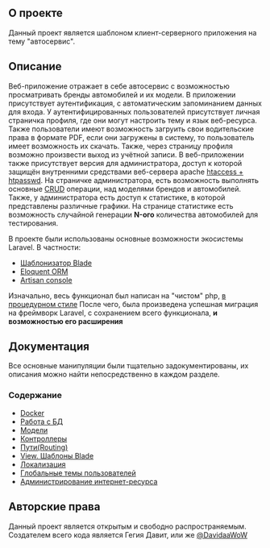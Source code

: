 
## О проекте

Данный проект является шаблоном клиент-серверного приложения на тему "автосервис".

## Описание

Веб-приложение отражает в себе автосервис с возможностью просматривать бренды автомобилей и их модели. В приложении присутствует аутентификация, с автоматическим запоминанием данных для входа. У аутентифицированных пользователей присутствует личная страничка профиля, где они могут настроить тему и язык веб-ресурса. Также пользователи имеют возможность загруить свои водительские права в формате PDF, если они загружены в систему, то пользователь имеет возможность их скачать. Также, через страницу профиля возможно произвести выход из учётной записи. В веб-приложении также присутствует версия для администратора, доступ к которой защищён внутренними средствами веб-сервера apache [htaccess + htpasswd](https://httpd.apache.org/docs/2.4/howto/auth.html). На страничке администратора, есть возможность выполнять основные [CRUD](https://www.freecodecamp.org/news/crud-operations-explained/) операции, над моделями брендов и автомобилей. Также, у администратора есть доступ к статистике, в которой представлены различные графики. На странице статистике есть возможность случайной генерации **N-ого** количества автомобилей для тестирования.

В проекте были использованы основные возможности экосистемы Laravel. В частности:

- [Шаблонизатор Blade](https://laravel.com/docs/9.x/blade)
- [Eloquent ORM](https://laravel.com/docs/9.x/eloquent)
- [Artisan console](https://laravel.com/docs/9.x/artisan#main-content)

Изначально, весь функционал был написан на "чистом" php, [в процедурном стиле](https://github.com/DavidaaWoW/mirea_5sem_RSCHIR/tree/master/5ПР)
После чего, была произведена успешная миграция на фреймворк Laravel, с сохранением всего функционала, **и возможностью его расширения**

## Документация

Все основные манипуляции были тщательно задокументированы, их описания можно найти непосредственно в каждом разделе.

### Содержание

+ [Docker](https://github.com/DavidaaWoW/LaravelCarServiceApplication/tree/main/docker)
+ [Работа с БД](https://github.com/DavidaaWoW/LaravelCarServiceApplication/tree/main/database)
+ [Модели](https://github.com/DavidaaWoW/LaravelCarServiceApplication/tree/main/app/Models)
+ [Контроллеры](https://github.com/DavidaaWoW/LaravelCarServiceApplication/tree/main/app/Http/Controllers)
+ [Пути(Routing)](https://github.com/DavidaaWoW/LaravelCarServiceApplication/tree/main/routes)
+ [View. Шаблоны Blade](https://github.com/DavidaaWoW/LaravelCarServiceApplication/tree/main/resources/views)
+ [Локализация](https://github.com/DavidaaWoW/LaravelCarServiceApplication/tree/main/lang)
+ [Глобальные темы пользователей](https://github.com/DavidaaWoW/LaravelCarServiceApplication/tree/main/public/themes)
+ [Администрирование интернет-ресурса](https://github.com/DavidaaWoW/LaravelCarServiceApplication/tree/main/resources/views/admin)

## Авторские права

Данный проект является открытым и свободно распространяемым. Создателем всего кода является Гегия Давит, или же [@DavidaaWoW](https://github.com/DavidaaWoW)

